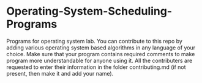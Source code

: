 # Operating-System-Scheduling-Programs
Programs for operating system lab.
You can contribute to this repo by adding various operating system based algorithms in any language of your choice.
Make sure that your program contains required comments to make program more understandable for anyone using it.
All the contributers are requested to enter their information in the folder contributing.md (if not present, then make it and add your name).
